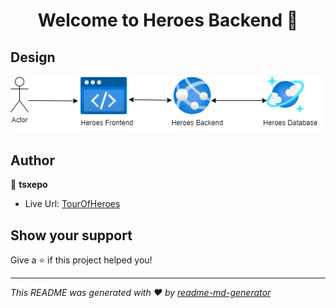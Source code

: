 <h1 align="center">Welcome to Heroes Backend 👋</h1>

## Design

![](https://github.com/tsxepo-web/Heroes-Backend/blob/main/design.png)

## Author

👤 **tsxepo**

- Live Url: [TourOfHeroes](https://salmon-tree-09b222d00.2.azurestaticapps.net)

## Show your support

Give a ⭐️ if this project helped you!

---

_This README was generated with ❤️ by [readme-md-generator](https://github.com/kefranabg/readme-md-generator)_
